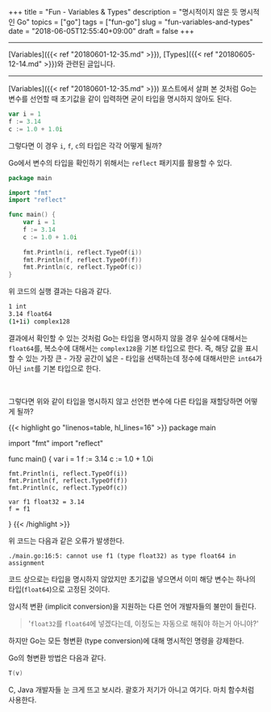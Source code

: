 +++
title = "Fun - Variables & Types"
description = "명시적이지 않은 듯 명시적인 Go"
topics = ["go"]
tags = ["fun-go"]
slug = "fun-variables-and-types"
date = "2018-06-05T12:55:40+09:00"
draft = false
+++

---

[Variables]({{< ref "20180601-12-35.md" >}}), [Types]({{< ref "20180605-12-14.md" >}})와 관련된 글입니다.

---

[Variables]({{< ref "20180601-12-35.md" >}}) 포스트에서 살펴 본 것처럼 Go는 변수를 선언할 때 초기값을 같이 입력하면 굳이 타입을 명시하지 않아도 된다.

```go
var i = 1
f := 3.14
c := 1.0 + 1.0i
```

그렇다면 이 경우 `i`, `f`, `c`의 타입은 각각 어떻게 될까?

Go에서 변수의 타입을 확인하기 위해서는 `reflect` 패키지를 활용할 수 있다.

```go
package main

import "fmt"
import "reflect"

func main() {
    var i = 1
    f := 3.14
    c := 1.0 + 1.0i
    
    fmt.Println(i, reflect.TypeOf(i))
    fmt.Println(f, reflect.TypeOf(f))
    fmt.Println(c, reflect.TypeOf(c))
}
```

위 코드의 실행 결과는 다음과 같다.

```bash
1 int
3.14 float64
(1+1i) complex128
```

결과에서 확인할 수 있는 것처럼 Go는 타입을 명시하지 않을 경우 실수에 대해서는 `float64`를, 복소수에 대해서는 `complex128`을 기본 타입으로 한다. 즉, 해당 값을 표시할 수 있는 가장 큰 - 가장 공간이 넓은 - 타입을 선택하는데 정수에 대해서만은 `int64`가 아닌 `int`를 기본 타입으로 한다.

<br>

그렇다면 위와 같이 타입을 명시하지 않고 선언한 변수에 다른 타입을 재할당하면 어떻게 될까?

{{< highlight go "linenos=table, hl_lines=16" >}}
package main

import "fmt"
import "reflect"

func main() {
    var i = 1
    f := 3.14
    c := 1.0 + 1.0i
    
    fmt.Println(i, reflect.TypeOf(i))
    fmt.Println(f, reflect.TypeOf(f))
    fmt.Println(c, reflect.TypeOf(c))
    
    var f1 float32 = 3.14
    f = f1
}
{{< /highlight >}}

위 코드는 다음과 같은 오류가 발생한다.

```
./main.go:16:5: cannot use f1 (type float32) as type float64 in assignment
```

코드 상으로는 타입을 명시하지 않았지만 초기값을 넣으면서 이미 해당 변수는 하나의 타입(`float64`)으로 고정된 것이다. 

암시적 변환 (implicit conversion)을 지원하는 다른 언어 개발자들의 불만이 들린다.

> '`float32`를 `float64`에 넣겠다는데, 이정도는 자동으로 해줘야 하는거 아니야?'

하지만 Go는 모든 형변환 (type conversion)에 대해 명시적인 명령을 강제한다.

Go의 형변환 방법은 다음과 같다.

```go
T(v)
```

C, Java 개발자들 눈 크게 뜨고 보시라. 괄호가 저기가 아니고 여기다. 마치 함수처럼 사용한다.


